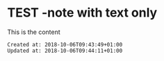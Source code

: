 # TEST -note with text only
This is the content

    Created at: 2018-10-06T09:43:49+01:00
    Updated at: 2018-10-06T09:44:11+01:00


